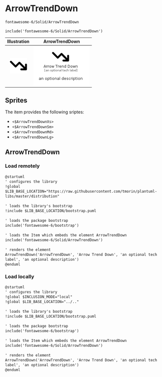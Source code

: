 # ArrowTrendDown


```text
fontawesome-6/Solid/ArrowTrendDown
```

```text
include('fontawesome-6/Solid/ArrowTrendDown')
```



| Illustration | ArrowTrendDown |
| :---: | :---: |
| ![illustration for Illustration](../../fontawesome-6/Solid/ArrowTrendDown.png) | ![illustration for ArrowTrendDown](../../fontawesome-6/Solid/ArrowTrendDown.Local.png) |



## Sprites
The item provides the following sriptes:

- `<$ArrowTrendDownXs>`
- `<$ArrowTrendDownSm>`
- `<$ArrowTrendDownMd>`
- `<$ArrowTrendDownLg>`





## ArrowTrendDown

### Load remotely
```plantuml
@startuml
' configures the library
!global $LIB_BASE_LOCATION="https://raw.githubusercontent.com/tmorin/plantuml-libs/master/distribution"

' loads the library's bootstrap
!include $LIB_BASE_LOCATION/bootstrap.puml

' loads the package bootstrap
include('fontawesome-6/bootstrap')

' loads the Item which embeds the element ArrowTrendDown
include('fontawesome-6/Solid/ArrowTrendDown')

' renders the element
ArrowTrendDown('ArrowTrendDown', 'Arrow Trend Down', 'an optional tech label', 'an optional description')
@enduml
```

### Load locally
```plantuml
@startuml
' configures the library
!global $INCLUSION_MODE="local"
!global $LIB_BASE_LOCATION="../.."

' loads the library's bootstrap
!include $LIB_BASE_LOCATION/bootstrap.puml

' loads the package bootstrap
include('fontawesome-6/bootstrap')

' loads the Item which embeds the element ArrowTrendDown
include('fontawesome-6/Solid/ArrowTrendDown')

' renders the element
ArrowTrendDown('ArrowTrendDown', 'Arrow Trend Down', 'an optional tech label', 'an optional description')
@enduml
```

